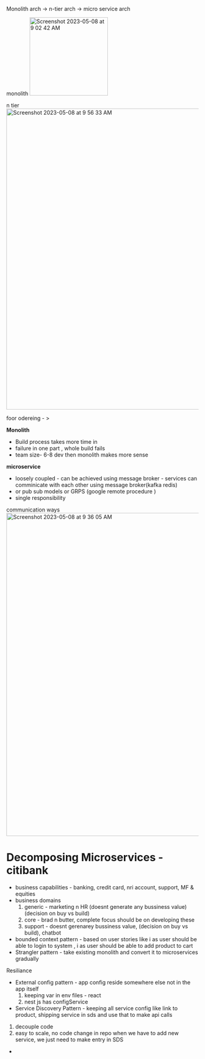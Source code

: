 Monolith arch -> n-tier arch -> micro service arch

monolith
<img width="205" alt="Screenshot 2023-05-08 at 9 02 42 AM" src="https://user-images.githubusercontent.com/11769073/236727875-fc7326f0-7280-493d-afd7-35bcc482c3a9.png">

n tier
<img width="789" alt="Screenshot 2023-05-08 at 9 56 33 AM" src="https://user-images.githubusercontent.com/11769073/236733768-a3c83241-74ac-4a90-9720-fa834485d91f.png">


foor odereing - >

__Monolith__

* Build process takes more time in
* failure in one part , whole build fails
* team size- 6-8 dev then monolith makes more sense

__microservice__
* loosely coupled - can be achieved using message broker - services can comminicate with each other using message broker(kafka redis) 
*   or pub sub models or GRPS (google remote procedure )
* single responsibility 


communication ways
 <img width="847" alt="Screenshot 2023-05-08 at 9 36 05 AM" src="https://user-images.githubusercontent.com/11769073/236731555-a3ca007b-cfeb-4769-bc8c-2aec0050acf9.png">

# Decomposing Microservices - citibank
* business capabilities - banking, credit card, nri account, support, MF & equities
* business domains 
   1) generic  - marketing n HR (doesnt generate any bussiness value) (decision on buy vs build)
   2) core - brad n butter, complete focus should be on developing these
   3) support - doesnt gerenarey bussiness value, (decision on buy vs build), chatbot
* bounded context pattern - based on user stories like i as user should be able to login to system , i as user should be able to add product to cart
* Strangler pattern - take existing monolith and convert it to microservices gradually



Resiliance 

* External config pattern - app config reside somewhere else not in the app itself
  1) keeping var in env files - react
  2) nest js has configService
*  Service Discovery Pattern -  keeping all service config like link to product, shipping service in sds and use that to make api calls
  1) decouple code 
  2) easy to scale, no code change in repo when we have to add new service, we just need to make entry in SDS 
* 
